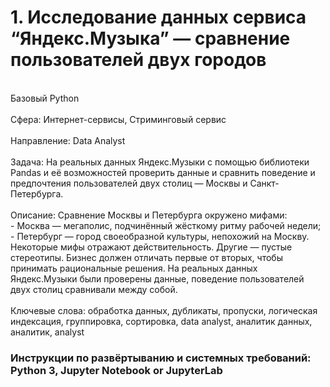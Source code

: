 # 1. Исследование данных сервиса “Яндекс.Музыка” — сравнение пользователей двух городов
<br>Базовый Python	
<br>Сфера: Интернет-сервисы, Стриминговый сервис	
<br>Направление: Data Analyst	
<br>Задача: На реальных данных Яндекс.Музыки c помощью библиотеки Pandas и её возможностей проверить данные и сравнить поведение и предпочтения пользователей двух столиц — Москвы и Санкт-Петербурга.	
<br>Описание: Сравнение Москвы и Петербурга окружено мифами:
<br>- Москва — мегаполис, подчинённый жёсткому ритму рабочей недели;
<br>- Петербург — город своеобразной культуры, непохожий на Москву.
<br>Некоторые мифы отражают действительность. Другие — пустые стереотипы. Бизнес должен отличать первые от вторых, чтобы принимать рациональные решения. На реальных данных Яндекс.Музыки были проверены данные, поведение пользователей двух столиц сравнивали между собой.	
<br>Ключевые слова: обработка данных, дубликаты, пропуски, логическая индексация, группировка, сортировка,	data analyst, аналитик данных, аналитик, analyst

### Инструкции по развёртыванию и системных требований: Python 3, Jupyter Notebook or JupyterLab
